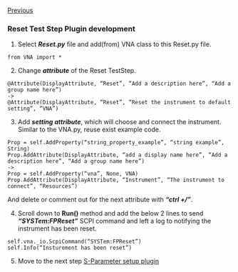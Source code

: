 [Previous](https://csprings.github.io/Code-Repo/)
### Reset Test Step Plugin development

1.	Select ***Reset.py*** file and add(from) VNA class to this Reset.py file.
```
from VNA import *
```
2.	Change ***attribute*** of the Reset TestStep. 
```
@Attribute(DisplayAttribute, “Reset”, “Add a description here”, “Add a group name here”)
->
@Attribute(DisplayAttribute, “Reset”, “Reset the instrument to default setting”, “VNA”) 
```
3.  Add ***setting attribute***, which will choose and connect the instrument. Similar to the VNA.py, reuse exist example code.
```
Prop = self.AddProperty(“string_property_example”, “string example”, String)
Prop.AddAttribute(DisplayAttribute, “add a display name here”, “Add a description here”, “Add a group name here”)
-> 
Prop = self.AddProperty(“vna”, None, VNA)
Prop.AddAttribute(DisplayAttribute, “Instrument”, “The instrument to connect”, “Resources”)
```
And delete or comment out for the next attribute with ***“ctrl +/”***.

4.	Scroll down to **Run()** method and add the below 2 lines to send ***“SYSTem:FPReset”*** SCPI command and left a log to notifying the instrument has been reset.
```
self.vna._io.ScpiCommand(“SYSTem:FPReset”)
self.Info(“Insturement has been reset”)
```

5. Move to the next step [S-Parameter setup plugin](https://csprings.github.io/Code-Repo/SParaTest.html)

